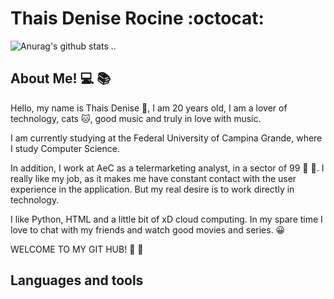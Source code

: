   # Thais Denise Rocine :octocat:

<!--
**Thairocine/Thairocine** is a ✨ _special_ ✨ repository because its `README.md` (this file) appears on your GitHub profile.

Here are some ideas to get you started:

- 🔭 Eu gosto de café e aprender novas coisas ...
- 🌱 Atualmente estou aprendendo Python...
- 👯 Faço parte de comunidades como o Elas@Computação e Pyladies Paraíba ...
- 🤔 Eu amo trabalhar em equipe e conhecer novas pessoas.
- 💬 No meu tempo livre amo assistir Netflix, ler e conversar
- :instagram: Instagram : @thais.espinola_
- 😄 Pronomes: Ela / Dela
- ⚡ Amo uma conversa contagiante! 
-->
![Anurag's github stats](https://github-readme-stats.vercel.app/api?username=thairocine&show_icons=true&theme=radical) 
  ..
## About Me! :computer: :books:


Hello, my name is Thais Denise :dizzy:, I am 20 years old, I am a lover of technology, cats :cat:, good music and truly in love with music.

I am currently studying at the Federal University of Campina Grande, where I study Computer Science.

 In addition, I work at AeC as a telermarketing analyst, in a sector of 99 :yellow_heart: :black_heart:. I really like my job, as it makes me have constant contact with the user experience in the application. But my real desire is to work directly in technology.

I like Python, HTML and a little bit of xD cloud computing. In my spare time I love to chat with my friends and watch good movies and series. :grinning:

  WELCOME TO MY GIT HUB!  :hugs: :hugs: 
  
 ## Languages and tools 
 
 

